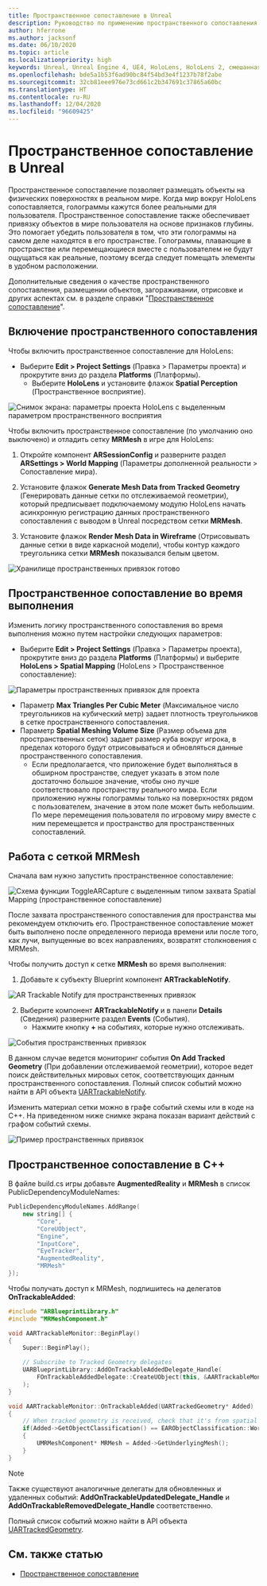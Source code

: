 ```yaml
---
title: Пространственное сопоставление в Unreal
description: Руководство по применению пространственного сопоставления в Unreal
author: hferrone
ms.author: jacksonf
ms.date: 06/10/2020
ms.topic: article
ms.localizationpriority: high
keywords: Unreal, Unreal Engine 4, UE4, HoloLens, HoloLens 2, смешанная реальность, разработка, функции, документация, руководства, голограммы, пространственное сопоставление, гарнитура смешанной реальности, гарнитура Windows Mixed Reality, гарнитура виртуальной реальности
ms.openlocfilehash: bde5a1b53f6ad90bc84f54bd3e4f1237b78f2abe
ms.sourcegitcommit: 32cb81eee976e73cd661c2b347691c37865a60bc
ms.translationtype: HT
ms.contentlocale: ru-RU
ms.lasthandoff: 12/04/2020
ms.locfileid: "96609425"
---
```

# <a name="spatial-mapping-in-unreal"></a>Пространственное сопоставление в Unreal

Пространственное сопоставление позволяет размещать объекты на физических поверхностях в реальном мире. Когда мир вокруг HoloLens сопоставляется, голограммы кажутся более реальными для пользователя. Пространственное сопоставление также обеспечивает привязку объектов в мире пользователя на основе признаков глубины. Это помогает убедить пользователя в том, что эти голограммы на самом деле находятся в его пространстве. Голограммы, плавающие в пространстве или перемещающиеся вместе с пользователем не будут ощущаться как реальные, поэтому всегда следует помещать элементы в удобном расположении.

Дополнительные сведения о качестве пространственного сопоставления, размещении объектов, загораживании, отрисовке и других аспектах см. в разделе справки "[Пространственное сопоставление](../../design/spatial-mapping.md)".

## <a name="enabling-spatial-mapping"></a>Включение пространственного сопоставления

Чтобы включить пространственное сопоставление для HoloLens:
- Выберите **Edit > Project Settings** (Правка > Параметры проекта) и прокрутите вниз до раздела **Platforms** (Платформы).    
    + Выберите **HoloLens** и установите флажок **Spatial Perception** (Пространственное восприятие).

![Снимок экрана: параметры проекта HoloLens с выделенным параметром пространственного восприятия](images/unreal-spatial-mapping-img-01.png)

Чтобы включить пространственное сопоставление (по умолчанию оно выключено) и отладить сетку **MRMesh** в игре для HoloLens:
1. Откройте компонент **ARSessionConfig** и разверните раздел **ARSettings > World Mapping** (Параметры дополненной реальности > Сопоставление мира). 

2. Установите флажок **Generate Mesh Data from Tracked Geometry** (Генерировать данные сетки по отслеживаемой геометрии), который предписывает подключаемому модулю HoloLens начать асинхронную регистрацию данных пространственного сопоставления с выводом в Unreal посредством сетки **MRMesh**. 
3. Установите флажок **Render Mesh Data in Wireframe** (Отрисовывать данные сетки в виде каркасной модели), чтобы контур каждого треугольника сетки **MRMesh** показывался белым цветом. 

![Хранилище пространственных привязок готово](images/unreal-spatialmapping-arsettings.PNG)


## <a name="spatial-mapping-at-runtime"></a>Пространственное сопоставление во время выполнения
Изменить логику пространственного сопоставления во время выполнения можно путем настройки следующих параметров:

- Выберите **Edit > Project Settings** (Правка > Параметры проекта), прокрутите вниз до раздела **Platforms** (Платформы) и выберите **HoloLens > Spatial Mapping** (HoloLens > Пространственное сопоставление): 

![Параметры пространственных привязок для проекта](images/unreal-spatialmapping-projectsettings.PNG)

- Параметр **Max Triangles Per Cubic Meter** (Максимальное число треугольников на кубический метр) задает плотность треугольников в сетке пространственного сопоставления.  
- Параметр **Spatial Meshing Volume Size** (Размер объема для пространственных сеток) задает размер куба вокруг игрока, в пределах которого будут отрисовываться и обновляться данные пространственного сопоставления.  
    + Если предполагается, что приложение будет выполняться в обширном пространстве, следует указать в этом поле достаточно большое значение, чтобы оно лучше соответствовало пространству реального мира. Если приложению нужны голограммы только на поверхностях рядом с пользователем, значение в этом поле может быть небольшим. По мере перемещения пользователя по игровому миру вместе с ним перемещается и пространство для пространственных сопоставлений. 

## <a name="working-with-mrmesh"></a>Работа с сеткой MRMesh

Сначала вам нужно запустить пространственное сопоставление:

![Схема функции ToggleARCapture с выделенным типом захвата Spatial Mapping (пространственное сопоставление)](images/unreal-spatial-mapping-img-02.png)

После захвата пространственного сопоставления для пространства мы рекомендуем отключить его.  Пространственное сопоставление может быть выполнено после определенного периода времени или после того, как лучи, выпущенные во всех направлениях, возвратят столкновения с MRMesh.

Чтобы получить доступ к сетке **MRMesh** во время выполнения:
1. Добавьте к субъекту Blueprint компонент **ARTrackableNotify**. 

![AR Trackable Notify для пространственных привязок](images/unreal-spatialmapping-artrackablenotify.PNG)

2. Выберите компонент **ARTrackableNotify** и в панели **Details** (Сведения) разверните раздел **Events** (События). 
    - Нажмите кнопку **+** на событиях, которые нужно отслеживать. 

![События пространственных привязок](images/unreal-spatialmapping-events.PNG)

В данном случае ведется мониторинг события **On Add Tracked Geometry** (При добавлении отслеживаемой геометрии), которое ведет поиск действительных мировых сеток, соответствующих данным пространственного сопоставления. Полный список событий можно найти в API объекта [UARTrackableNotify](https://docs.unrealengine.com/API/Runtime/AugmentedReality/UARTrackableNotifyComponent/index.html). 

Изменить материал сетки можно в графе событий схемы или в коде на C++. На приведенном ниже снимке экрана показан вариант действий с графом событий схемы. 

![Пример пространственных привязок](images/unreal-spatialmapping-example.PNG)

## <a name="spatial-mapping-in-c"></a>Пространственное сопоставление в C++

В файле build.cs игры добавьте **AugmentedReality** и **MRMesh** в список PublicDependencyModuleNames:

```cpp
PublicDependencyModuleNames.AddRange(
    new string[] {
        "Core",
        "CoreUObject",
        "Engine",
        "InputCore",    
        "EyeTracker",
        "AugmentedReality",
        "MRMesh"
});
```

Чтобы получать доступ к MRMesh, подпишитесь на делегатов **OnTrackableAdded**:

```cpp
#include "ARBlueprintLibrary.h"
#include "MRMeshComponent.h"

void AARTrackableMonitor::BeginPlay()
{
    Super::BeginPlay();

    // Subscribe to Tracked Geometry delegates
    UARBlueprintLibrary::AddOnTrackableAddedDelegate_Handle(
        FOnTrackableAddedDelegate::CreateUObject(this, &AARTrackableMonitor::OnTrackableAdded)
    );
}

void AARTrackableMonitor::OnTrackableAdded(UARTrackedGeometry* Added)
{
    // When tracked geometry is received, check that it's from spatial mapping
    if(Added->GetObjectClassification() == EARObjectClassification::World)
    {
        UMRMeshComponent* MRMesh = Added->GetUnderlyingMesh();
    }
}
```

> [!NOTE]
> Также существуют аналогичные делегаты для обновленных и удаленных событий: **AddOnTrackableUpdatedDelegate_Handle** и **AddOnTrackableRemovedDelegate_Handle** соответственно.
>
> Полный список событий можно найти в API объекта [UARTrackedGeometry](https://docs.unrealengine.com/API/Runtime/AugmentedReality/UARTrackedGeometry/index.html).

## <a name="see-also"></a>См. также статью
* [Пространственное сопоставление](../../design/spatial-mapping.md)
